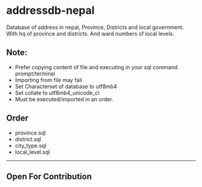 # addressdb-nepal
Database of address in nepal, Province, Districts and local government. With hq of province and districts. And ward numbers of local levels.

## Note:
- Prefer copying content of file and executing in your sql command prompt/terminal
- Importing from file may fail
- Set Characterset of database to utf8mb4
- Set collate to utf8mb4_unicode_ci
- Must be executed/imported in an order.

## Order
- province.sql
- district.sql
- city_type.sql
- local_level.sql

---
Open For Contribution
---
